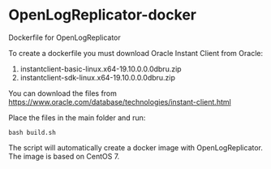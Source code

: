 # OpenLogReplicator-docker
Dockerfile for OpenLogReplicator

To create a dockerfile you must download Oracle Instant Client from Oracle:
1. instantclient-basic-linux.x64-19.10.0.0.0dbru.zip
2. instantclient-sdk-linux.x64-19.10.0.0.0dbru.zip

You can download the files from https://www.oracle.com/database/technologies/instant-client.html

Place the files in the main folder and run:

    bash build.sh

The script will automatically create a docker image with OpenLogReplicator. The image is based on CentOS 7.
